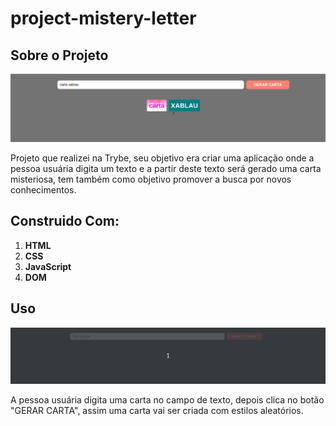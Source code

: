 # project-mistery-letter

## Sobre o Projeto

![Mister Letter Screen Shot](./projectImage.png)

Projeto que realizei na Trybe, seu objetivo era criar uma aplicação onde a pessoa usuária digita um texto e a partir deste texto será gerado uma carta misteriosa, tem também como objetivo promover a busca por novos conhecimentos.

## Construido Com:
 1. **HTML**
 3. **CSS**
 4. **JavaScript**
 5. **DOM**

## Uso

![Mister Letter Screen Shot](./projectGif.gif)

A pessoa usuária digita uma carta no campo de texto, depois clica no botão "GERAR CARTA", assim uma carta vai ser criada com estilos aleatórios.
